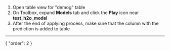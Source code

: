 1. Open table view for "demog" table
2. On Toolbox, expand **Models** tab and click the **Play** icon near **test_h2o_model**
3. After the end of applying process, make sure that the column with the prediction is added to table
---
{
  "order": 2
}